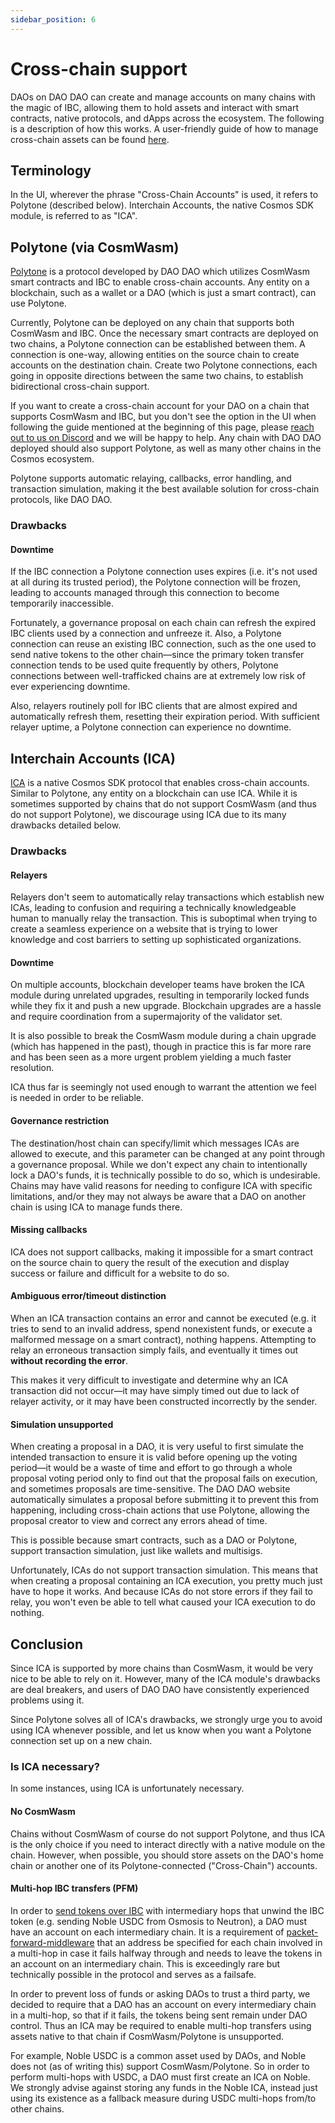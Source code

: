 ```yaml
---
sidebar_position: 6
---
```


# Cross-chain support

DAOs on DAO DAO can create and manage accounts on many chains with the magic of
IBC, allowing them to hold assets and interact with smart contracts, native
protocols, and dApps across the ecosystem. The following is a description of how
this works. A user-friendly guide of how to manage cross-chain assets can be
found [here](../treasury/how-to-manage-cross-chain-tokens).

## Terminology

In the UI, wherever the phrase "Cross-Chain Accounts" is used, it refers to
Polytone (described below). Interchain Accounts, the native Cosmos SDK module,
is referred to as "ICA".

## Polytone (via CosmWasm)

[Polytone](https://github.com/cosmos/ibc-apps/tree/main/cosmwasm/polytone) is a
protocol developed by DAO DAO which utilizes CosmWasm smart contracts and IBC to
enable cross-chain accounts. Any entity on a blockchain, such as a wallet or a
DAO (which is just a smart contract), can use Polytone.

Currently, Polytone can be deployed on any chain that supports both CosmWasm and
IBC. Once the necessary smart contracts are deployed on two chains, a Polytone
connection can be established between them. A connection is one-way, allowing
entities on the source chain to create accounts on the destination chain. Create
two Polytone connections, each going in opposite directions between the same two
chains, to establish bidirectional cross-chain support.

If you want to create a cross-chain account for your DAO on a chain that
supports CosmWasm and IBC, but you don't see the option in the UI when following
the guide mentioned at the beginning of this page, please [reach out to us on
Discord](https://discord.daodao.zone) and we will be happy to help. Any chain
with DAO DAO deployed should also support Polytone, as well as many other chains
in the Cosmos ecosystem.

Polytone supports automatic relaying, callbacks, error handling, and transaction
simulation, making it the best available solution for cross-chain protocols,
like DAO DAO.

### Drawbacks

#### Downtime

If the IBC connection a Polytone connection uses expires (i.e. it's not used at
all during its trusted period), the Polytone connection will be frozen, leading
to accounts managed through this connection to become temporarily inaccessible.

Fortunately, a governance proposal on each chain can refresh the expired IBC
clients used by a connection and unfreeze it. Also, a Polytone connection can
reuse an existing IBC connection, such as the one used to send native tokens to
the other chain—since the primary token transfer connection tends to be used
quite frequently by others, Polytone connections between well-trafficked chains
are at extremely low risk of ever experiencing downtime.

Also, relayers routinely poll for IBC clients that are almost expired and
automatically refresh them, resetting their expiration period. With sufficient
relayer uptime, a Polytone connection can experience no downtime.

## Interchain Accounts (ICA)

[ICA](https://ibc.cosmos.network/main/apps/interchain-accounts/overview/) is a
native Cosmos SDK protocol that enables cross-chain accounts. Similar to
Polytone, any entity on a blockchain can use ICA. While it is sometimes
supported by chains that do not support CosmWasm (and thus do not support
Polytone), we discourage using ICA due to its many drawbacks detailed below.

### Drawbacks

#### Relayers

Relayers don't seem to automatically relay transactions which establish new
ICAs, leading to confusion and requiring a technically knowledgeable human to
manually relay the transaction. This is suboptimal when trying to create a
seamless experience on a website that is trying to lower knowledge and cost
barriers to setting up sophisticated organizations.

#### Downtime

On multiple accounts, blockchain developer teams have broken the ICA module
during unrelated upgrades, resulting in temporarily locked funds while they fix
it and push a new upgrade. Blockchain upgrades are a hassle and require
coordination from a supermajority of the validator set.

It is also possible to break the CosmWasm module during a chain upgrade (which
has happened in the past), though in practice this is far more rare and has been
seen as a more urgent problem yielding a much faster resolution.

ICA thus far is seemingly not used enough to warrant the attention we feel is
needed in order to be reliable.

#### Governance restriction

The destination/host chain can specify/limit which messages ICAs are allowed to
execute, and this parameter can be changed at any point through a governance
proposal. While we don't expect any chain to intentionally lock a DAO's funds,
it is technically possible to do so, which is undesirable. Chains may have valid
reasons for needing to configure ICA with specific limitations, and/or they may
not always be aware that a DAO on another chain is using ICA to manage funds
there.

#### Missing callbacks

ICA does not support callbacks, making it impossible for a smart contract on the
source chain to query the result of the execution and display success or failure
and difficult for a website to do so.

#### Ambiguous error/timeout distinction

When an ICA transaction contains an error and cannot be executed (e.g. it tries
to send to an invalid address, spend nonexistent funds, or execute a malformed
message on a smart contract), nothing happens. Attempting to relay an erroneous
transaction simply fails, and eventually it times out **without recording the
error**.

This makes it very difficult to investigate and determine why an ICA transaction
did not occur—it may have simply timed out due to lack of relayer activity, or
it may have been constructed incorrectly by the sender.

#### Simulation unsupported

When creating a proposal in a DAO, it is very useful to first simulate the
intended transaction to ensure it is valid before opening up the voting
period—it would be a waste of time and effort to go through a whole proposal
voting period only to find out that the proposal fails on execution, and
sometimes proposals are time-sensitive. The DAO DAO website automatically
simulates a proposal before submitting it to prevent this from happening,
including cross-chain actions that use Polytone, allowing the proposal creator
to view and correct any errors ahead of time.

This is possible because smart contracts, such as a DAO or Polytone, support
transaction simulation, just like wallets and multisigs.

Unfortunately, ICAs do not support transaction simulation. This means that when
creating a proposal containing an ICA execution, you pretty much just have to
hope it works. And because ICAs do not store errors if they fail to relay, you
won't even be able to tell what caused your ICA execution to do nothing.

## Conclusion

Since ICA is supported by more chains than CosmWasm, it would be very nice to be
able to rely on it. However, many of the ICA module's drawbacks are deal
breakers, and users of DAO DAO have consistently experienced problems using it.

Since Polytone solves all of ICA's drawbacks, we strongly urge you to avoid
using ICA whenever possible, and let us know when you want a Polytone connection
set up on a new chain.

### Is ICA necessary?

In some instances, using ICA is unfortunately necessary.

#### No CosmWasm

Chains without CosmWasm of course do not support Polytone, and thus ICA is the
only choice if you need to interact directly with a native module on the chain.
However, when possible, you should store assets on the DAO's home chain or
another one of its Polytone-connected ("Cross-Chain") accounts.

#### Multi-hop IBC transfers (PFM)

In order to [send tokens over
IBC](../treasury/how-to-send-tokens#change-recipient-chain) with intermediary
hops that unwind the IBC token (e.g. sending Noble USDC from Osmosis to
Neutron), a DAO must have an account on each intermediary chain. It is a
requirement of
[packet-forward-middleware](https://github.com/cosmos/ibc-apps/tree/main/middleware/packet-forward-middleware)
that an address be specified for each chain involved in a multi-hop in case it
fails halfway through and needs to leave the tokens in an account on an
intermediary chain. This is exceedingly rare but technically possible in the
protocol and serves as a failsafe.

In order to prevent loss of funds or asking DAOs to trust a third party, we
decided to require that a DAO has an account on every intermediary chain in a
multi-hop, so that if it fails, the tokens being sent remain under DAO control.
Thus an ICA may be required to enable multi-hop transfers using assets native to
that chain if CosmWasm/Polytone is unsupported.

For example, Noble USDC is a common asset used by DAOs, and Noble does not (as
of writing this) support CosmWasm/Polytone. So in order to perform multi-hops
with USDC, a DAO must first create an ICA on Noble. We strongly advise against
storing any funds in the Noble ICA, instead just using its existence as a
fallback measure during USDC multi-hops from/to other chains.
